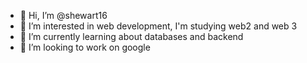 - 👋 Hi, I’m @shewart16
- 👀 I’m interested in web development, I'm studying web2 and web 3
- 🌱 I’m currently learning about databases and backend
- 💞️ I’m looking to work on google

<!---
shewart16/shewart16 is a ✨ special ✨ repository because its `README.md` (this file) appears on your GitHub profile.
You can click the Preview link to take a look at your changes.
--->
